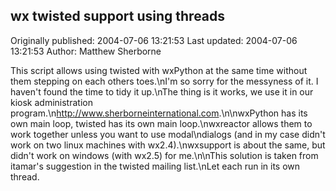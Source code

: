 ## wx twisted support using threads 
Originally published: 2004-07-06 13:21:53 
Last updated: 2004-07-06 13:21:53 
Author: Matthew Sherborne 
 
This script allows using twisted with wxPython at the same time without them stepping on each others toes.\nI'm so sorry for the messyness of it. I haven't found the time to tidy it up.\nThe thing is it works, we use it in our kiosk administration program.\n<ad>http://www.sherborneinternational.com</ad>.\n\nwxPython has its own main loop, twisted has its own main loop.\nwxreactor allows them to work together unless you want to use modal\ndialogs (and in my case didn't work on two linux machines with wx2.4).\nwxsupport is about the same, but didn't work on windows (with wx2.5) for me.\n\nThis solution is taken from itamar's suggestion in the twisted mailing list.\nLet each run in its own thread.